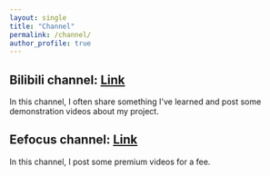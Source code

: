 ```yaml
---
layout: single
title: "Channel"
permalink: /channel/
author_profile: true
---
```


## Bilibili channel: [Link](https://space.bilibili.com/651870608?spm_id_from=333.1007.0.0)
In this channel, I often share something I've learned and post some demonstration videos about my project.

## Eefocus channel: [Link](https://www.eefocus.com/course/1074129.html)
In this channel, I post some premium videos for a fee.

